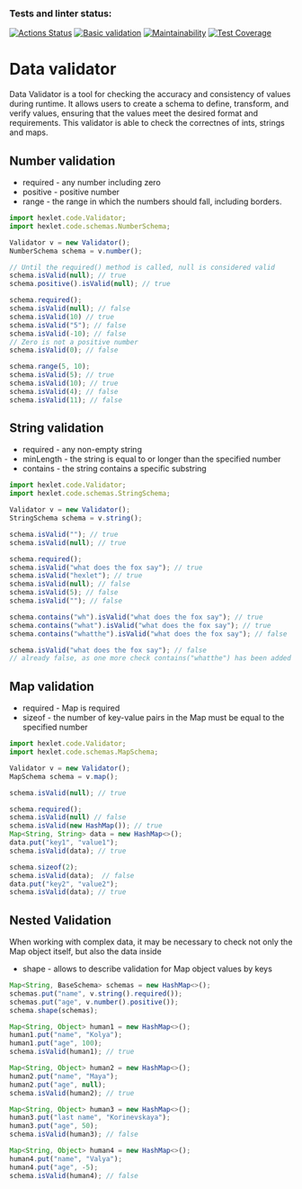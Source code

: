 ### Tests and linter status:
[![Actions Status](https://github.com/rus-yanov/java-project-78/workflows/hexlet-check/badge.svg)](https://github.com/rus-yanov/java-project-78/actions)
[![Basic validation](https://github.com/rus-yanov/java-project-78/actions/workflows/validator-check.yml/badge.svg)](https://github.com/rus-yanov/java-project-78/actions/workflows/validator-check.yml)
[![Maintainability](https://api.codeclimate.com/v1/badges/09d9341787c30639a6eb/maintainability)](https://codeclimate.com/github/rus-yanov/java-project-78/maintainability)
[![Test Coverage](https://api.codeclimate.com/v1/badges/09d9341787c30639a6eb/test_coverage)](https://codeclimate.com/github/rus-yanov/java-project-78/test_coverage)

<h1><b>Data validator</b></h1>
<p>Data Validator is a tool for checking the accuracy and consistency of values during runtime. It allows users to create a schema to define, transform, and verify values, ensuring that the values meet the desired format and requirements. This validator is able to check the correctnes of ints, strings and maps.</p>
<h2><b>Number validation</b></h2>
<ul>
  <li>required - any number including zero</li>
  <li>positive - positive number</li>
  <li>range - the range in which the numbers should fall, including borders.</li>
</ul>

```ts
import hexlet.code.Validator;
import hexlet.code.schemas.NumberSchema;

Validator v = new Validator();
NumberSchema schema = v.number();

// Until the required() method is called, null is considered valid
schema.isValid(null); // true
schema.positive().isValid(null); // true

schema.required();
schema.isValid(null); // false
schema.isValid(10) // true
schema.isValid("5"); // false
schema.isValid(-10); // false
// Zero is not a positive number
schema.isValid(0); // false

schema.range(5, 10);
schema.isValid(5); // true
schema.isValid(10); // true
schema.isValid(4); // false
schema.isValid(11); // false
```

<h2><b>String validation</b></h2>
<ul>
  <li>required - any non-empty string</li>
  <li>minLength - the string is equal to or longer than the specified number</li>
  <li>contains - the string contains a specific substring</li>
</ul>

```ts
import hexlet.code.Validator;
import hexlet.code.schemas.StringSchema;

Validator v = new Validator();
StringSchema schema = v.string();

schema.isValid(""); // true
schema.isValid(null); // true

schema.required();
schema.isValid("what does the fox say"); // true
schema.isValid("hexlet"); // true
schema.isValid(null); // false
schema.isValid(5); // false
schema.isValid(""); // false

schema.contains("wh").isValid("what does the fox say"); // true
schema.contains("what").isValid("what does the fox say"); // true
schema.contains("whatthe").isValid("what does the fox say"); // false

schema.isValid("what does the fox say"); // false
// already false, as one more check contains("whatthe") has been added
```

<h2><b>Map validation</b></h2>
<ul>
  <li>required - Map is required</li>
  <li>sizeof - the number of key-value pairs in the Map must be equal to the specified number</li>
</ul>

```ts
import hexlet.code.Validator;
import hexlet.code.schemas.MapSchema;

Validator v = new Validator();
MapSchema schema = v.map();

schema.isValid(null); // true

schema.required();
schema.isValid(null) // false
schema.isValid(new HashMap()); // true
Map<String, String> data = new HashMap<>();
data.put("key1", "value1");
schema.isValid(data); // true

schema.sizeof(2);
schema.isValid(data);  // false
data.put("key2", "value2");
schema.isValid(data); // true
```

<h2><b>Nested Validation</b></h2>
<p>When working with complex data, it may be necessary to check not only the Map object itself, but also the data inside</p>
<ul>
  <li>shape - allows to describe validation for Map object values by keys</li>
</ul>

```ts
Map<String, BaseSchema> schemas = new HashMap<>();
schemas.put("name", v.string().required());
schemas.put("age", v.number().positive());
schema.shape(schemas);

Map<String, Object> human1 = new HashMap<>();
human1.put("name", "Kolya");
human1.put("age", 100);
schema.isValid(human1); // true

Map<String, Object> human2 = new HashMap<>();
human2.put("name", "Maya");
human2.put("age", null);
schema.isValid(human2); // true

Map<String, Object> human3 = new HashMap<>();
human3.put("last name", "Korinevskaya");
human3.put("age", 50);
schema.isValid(human3); // false

Map<String, Object> human4 = new HashMap<>();
human4.put("name", "Valya");
human4.put("age", -5);
schema.isValid(human4); // false
```

